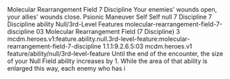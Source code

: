 <ability>
  <name>Molecular Rearrangement Field</name>
  <cost>7 Discipline</cost>
  <flavor>Your enemies&apos; wounds open, your allies&apos; wounds close.</flavor>
  <keywords>
    <keyword>Psionic</keyword>
  </keywords>
  <type>Maneuver</type>
  <distance>Self</distance>
  <target>Self</target>
  <metadata>
    <class>null</class>
    <cost>7 Discipline</cost>
    <cost_amount>7</cost_amount>
    <cost_resource>Discipline</cost_resource>
    <feature_type>ability</feature_type>
    <file_dpath>Null/3rd-Level Features</file_dpath>
    <item_id>molecular-rearrangement-field-7-discipline</item_id>
    <item_index>03</item_index>
    <item_name>Molecular Rearrangement Field (7 Discipline)</item_name>
    <level>3</level>
    <scc>mcdm.heroes.v1:feature.ability.null.3rd-level-feature:molecular-rearrangement-field-7-discipline</scc>
    <scdc>1.1.1:9.2.6.5:03</scdc>
    <source>mcdm.heroes.v1</source>
    <type>feature/ability/null/3rd-level-feature</type>
  </metadata>
  <effects>
    <effect type="mundane">Until the end of the encounter, the size of your Null Field ability increases by 1. While the area of that ability is enlarged this way, each enemy who has i</effect>
  </effects>
</ability>
